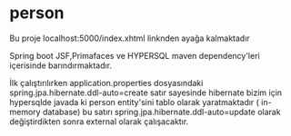 # person
Bu proje localhost:5000/index.xhtml linknden ayağa kalmaktadır

Spring boot JSF,Primafaces ve HYPERSQL maven dependency'leri içerisinde barındırmaktadır.

İlk çalıştırılırken application.properties dosyasındaki spring.jpa.hibernate.ddl-auto=create satır sayesinde hibernate bizim için hypersqlde  javada ki person entity'sini tablo olarak yaratmaktadır ( in-memory database) bu satırı  spring.jpa.hibernate.ddl-auto=update olarak değiştirdikten sonra external olarak çalışacaktır.
